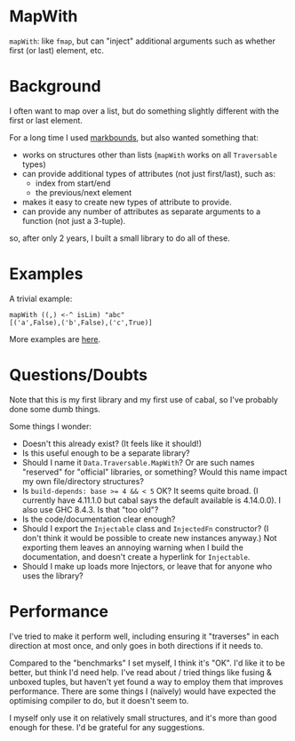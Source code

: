 # MapWith
`mapWith`: like `fmap`, but can "inject" additional arguments such as whether first (or last) element, etc.

# Background

I often want to map over a list, but do something slightly different with the first or last element.

For a long time I used [markbounds](https://stackoverflow.com/questions/14114011/haskell-map-operation-with-different-first-and-last-functions#answer-53282575),
but also wanted something that:

- works on structures other than lists (`mapWith` works on all `Traversable` types)
- can provide additional types of attributes (not just first/last), such as:
  - index from start/end
  - the previous/next element
- makes it easy to create new types of attribute to provide.
- can provide any number of attributes as separate arguments to a function (not just a 3-tuple).

so, after only 2 years, I built a small library to do all of these.

# Examples

A trivial example:
```
mapWith ((,) <-^ isLim) "abc"
[('a',False),('b',False),('c',True)]
```

More examples are [here](doc/examples.hs).

# Questions/Doubts

Note that this is my first library and my first use of cabal, so I've probably done some dumb things.

Some things I wonder:

- Doesn't this already exist? (It feels like it should!)
- Is this useful enough to be a separate library?
- Should I name it `Data.Traversable.MapWith`? Or are such names "reserved" for "official" libraries, or something? Would this name impact my own file/directory structures?
- Is `build-depends: base >= 4 && < 5` OK? It seems quite broad. (I currently have 4.11.1.0 but cabal says the default available is 4.14.0.0). I also use GHC 8.4.3. Is that "too old"?
- Is the code/documentation clear enough?
- Should I export the `Injectable` class and `InjectedFn` constructor?
  (I don't think it would be possible to create new instances anyway.)
  Not exporting them leaves an annoying warning when I build the documentation, and doesn't create a hyperlink for `Injectable`.
- Should I make up loads more Injectors, or leave that for anyone who uses the library?

# Performance

I've tried to make it perform well, including ensuring it "traverses" in each direction at most once, and only goes in both directions if it needs to.

Compared to the "benchmarks" I set myself, I think it's "OK". I'd like it to be better, but think I'd need help.
I've read about / tried things like fusing & unboxed tuples, but haven't yet found a way to employ them that improves performance.
There are some things I (naïvely) would have expected the optimising compiler to do, but it doesn't seem to.

I myself only use it on relatively small structures, and it's more than good enough for these. I'd be grateful for any suggestions.


